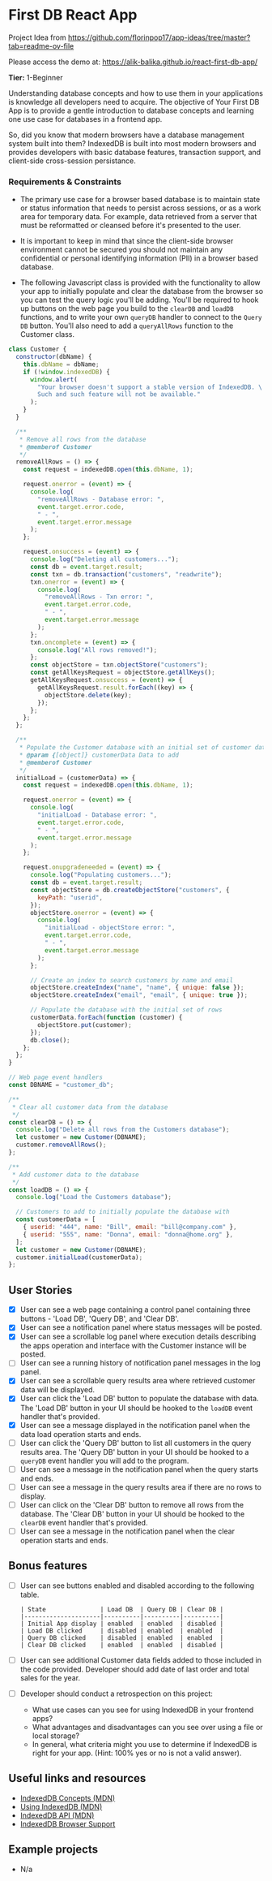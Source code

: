 # First DB React App

Project Idea from https://github.com/florinpop17/app-ideas/tree/master?tab=readme-ov-file

Please access the demo at: https://alik-balika.github.io/react-first-db-app/

**Tier:** 1-Beginner

Understanding database concepts and how to use them in your applications is
knowledge all developers need to acquire. The objective of Your First DB App
is to provide a gentle introduction to database concepts and learning one
use case for databases in a frontend app.

So, did you know that modern browsers have a database management system
built into them? IndexedDB is built into most modern browsers and provides
developers with basic database features, transaction support, and client-side
cross-session persistance.

### Requirements & Constraints

- The primary use case for a browser based database is to maintain state or
  status information that needs to persist across sessions, or as a work area
  for temporary data. For example, data retrieved from a server that must be
  reformatted or cleansed before it's presented to the user.

- It is important to keep in mind that since the client-side browser
  environment cannot be secured you should not maintain any confidential or
  personal identifying information (PII) in a browser based database.

- The following Javascript class is provided with the functionality to allow
  your app to initially populate and clear the database from the browser so you
  can test the query logic you'll be adding. You'll be required to hook up
  buttons on the web page you build to the `clearDB` and `loadDB` functions, and
  to write your own `queryDB` handler to connect to the `Query DB` button. You'll
  also need to add a `queryAllRows` function to the Customer class.

```js
class Customer {
  constructor(dbName) {
    this.dbName = dbName;
    if (!window.indexedDB) {
      window.alert(
        "Your browser doesn't support a stable version of IndexedDB. \
        Such and such feature will not be available."
      );
    }
  }

  /**
   * Remove all rows from the database
   * @memberof Customer
   */
  removeAllRows = () => {
    const request = indexedDB.open(this.dbName, 1);

    request.onerror = (event) => {
      console.log(
        "removeAllRows - Database error: ",
        event.target.error.code,
        " - ",
        event.target.error.message
      );
    };

    request.onsuccess = (event) => {
      console.log("Deleting all customers...");
      const db = event.target.result;
      const txn = db.transaction("customers", "readwrite");
      txn.onerror = (event) => {
        console.log(
          "removeAllRows - Txn error: ",
          event.target.error.code,
          " - ",
          event.target.error.message
        );
      };
      txn.oncomplete = (event) => {
        console.log("All rows removed!");
      };
      const objectStore = txn.objectStore("customers");
      const getAllKeysRequest = objectStore.getAllKeys();
      getAllKeysRequest.onsuccess = (event) => {
        getAllKeysRequest.result.forEach((key) => {
          objectStore.delete(key);
        });
      };
    };
  };

  /**
   * Populate the Customer database with an initial set of customer data
   * @param {[object]} customerData Data to add
   * @memberof Customer
   */
  initialLoad = (customerData) => {
    const request = indexedDB.open(this.dbName, 1);

    request.onerror = (event) => {
      console.log(
        "initialLoad - Database error: ",
        event.target.error.code,
        " - ",
        event.target.error.message
      );
    };

    request.onupgradeneeded = (event) => {
      console.log("Populating customers...");
      const db = event.target.result;
      const objectStore = db.createObjectStore("customers", {
        keyPath: "userid",
      });
      objectStore.onerror = (event) => {
        console.log(
          "initialLoad - objectStore error: ",
          event.target.error.code,
          " - ",
          event.target.error.message
        );
      };

      // Create an index to search customers by name and email
      objectStore.createIndex("name", "name", { unique: false });
      objectStore.createIndex("email", "email", { unique: true });

      // Populate the database with the initial set of rows
      customerData.forEach(function (customer) {
        objectStore.put(customer);
      });
      db.close();
    };
  };
}

// Web page event handlers
const DBNAME = "customer_db";

/**
 * Clear all customer data from the database
 */
const clearDB = () => {
  console.log("Delete all rows from the Customers database");
  let customer = new Customer(DBNAME);
  customer.removeAllRows();
};

/**
 * Add customer data to the database
 */
const loadDB = () => {
  console.log("Load the Customers database");

  // Customers to add to initially populate the database with
  const customerData = [
    { userid: "444", name: "Bill", email: "bill@company.com" },
    { userid: "555", name: "Donna", email: "donna@home.org" },
  ];
  let customer = new Customer(DBNAME);
  customer.initialLoad(customerData);
};
```

## User Stories

- [x] User can see a web page containing a control panel containing three
      buttons - 'Load DB', 'Query DB', and 'Clear DB'.
- [x] User can see a notification panel where status messages will be posted.
- [x] User can see a scrollable log panel where execution details describing
      the apps operation and interface with the Customer instance will be posted.
- [ ] User can see a running history of notification panel messages in the log
      panel.
- [x] User can see a scrollable query results area where retrieved customer
      data will be displayed.
- [x] User can click the 'Load DB' button to populate the database with data.
      The 'Load DB' button in your UI should be hooked to the `loadDB` event handler
      that's provided.
- [x] User can see a message displayed in the notification panel when the
      data load operation starts and ends.
- [ ] User can click the 'Query DB' button to list all customers in the query
      results area. The 'Query DB' button in your UI should be hooked to a `queryDB`
      event handler you will add to the program.
- [ ] User can see a message in the notification panel when the query starts
      and ends.
- [ ] User can see a message in the query results area if there are no rows
      to display.
- [ ] User can click on the 'Clear DB' button to remove all rows from the
      database. The 'Clear DB' button in your UI should be hooked to the `clearDB`
      event handler that's provided.
- [ ] User can see a message in the notification panel when the clear
      operation starts and ends.

## Bonus features

- [ ] User can see buttons enabled and disabled according to the following
      table.

      | State               | Load DB  | Query DB | Clear DB |
      |---------------------|----------|----------|----------|
      | Initial App display | enabled  | enabled  | disabled |
      | Load DB clicked     | disabled | enabled  | enabled  |
      | Query DB clicked    | disabled | enabled  | enabled  |
      | Clear DB clicked    | enabled  | enabled  | disabled |

- [ ] User can see additional Customer data fields added to those included
      in the code provided. Developer should add date of last order and total sales
      for the year.
- [ ] Developer should conduct a retrospection on this project:
  - What use cases can you see for using IndexedDB in your frontend apps?
  - What advantages and disadvantages can you see over using a file or
    local storage?
  - In general, what criteria might you use to determine if IndexedDB is right
    for your app. (Hint: 100% yes or no is not a valid answer).

## Useful links and resources

- [IndexedDB Concepts (MDN)](http://tinyw.in/7TIr)
- [Using IndexedDB (MDN)](http://tinyw.in/w6k0)
- [IndexedDB API (MDN)](http://tinyw.in/GqnF)
- [IndexedDB Browser Support](https://caniuse.com/#feat=indexeddb)

## Example projects

- N/a
